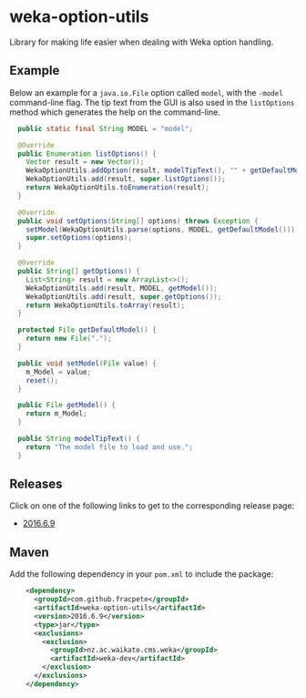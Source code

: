 weka-option-utils
=================

Library for making life easier when dealing with Weka option handling.

Example
-------

Below an example for a `java.io.File` option called `model`, with the `-model`
command-line flag. The tip text from the GUI is also used in the `listOptions`
method which generates the help on the command-line.

```java
  public static final String MODEL = "model";

  @Override
  public Enumeration listOptions() {
    Vector result = new Vector();
    WekaOptionUtils.addOption(result, modelTipText(), "" + getDefaultModel(), MODEL);
    WekaOptionUtils.add(result, super.listOptions());
    return WekaOptionUtils.toEnumeration(result);
  }

  @Override
  public void setOptions(String[] options) throws Exception {
    setModel(WekaOptionUtils.parse(options, MODEL, getDefaultModel()));
    super.setOptions(options);
  }

  @Override
  public String[] getOptions() {
    List<String> result = new ArrayList<>();
    WekaOptionUtils.add(result, MODEL, getModel());
    WekaOptionUtils.add(result, super.getOptions());
    return WekaOptionUtils.toArray(result);
  }

  protected File getDefaultModel() {
    return new File(".");
  }

  public void setModel(File value) {
    m_Model = value;
    reset();
  }

  public File getModel() {
    return m_Model;
  }

  public String modelTipText() {
    return "The model file to load and use.";
  }
```


Releases
--------

Click on one of the following links to get to the corresponding release page:

* [2016.6.9](https://github.com/fracpete/weka-option-utils/releases/v2016.6.9)


Maven
-----

Add the following dependency in your `pom.xml` to include the package:

```xml
    <dependency>
      <groupId>com.github.fracpete</groupId>
      <artifactId>weka-option-utils</artifactId>
      <version>2016.6.9</version>
      <type>jar</type>
      <exclusions>
        <exclusion>
          <groupId>nz.ac.waikato.cms.weka</groupId>
          <artifactId>weka-dev</artifactId>
        </exclusion>
      </exclusions>
    </dependency>
```

